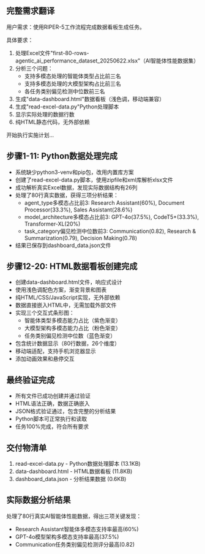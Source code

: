 ## 完整需求翻译

用户需求：使用RIPER-5工作流程完成数据看板生成任务。

具体要求：
1. 处理Excel文件"first-80-rows-agentic_ai_performance_dataset_20250622.xlsx"（AI智能体性能数据集）
2. 分析三个问题：
   - 支持多模态处理的智能体类型占比前三名
   - 支持多模态处理的大模型架构占比前三名
   - 各任务类别偏见检测中位数前三名
3. 生成"data-dashboard.html"数据看板（浅色调，移动端兼容）
4. 生成"read-excel-data.py"Python处理脚本
5. 显示实际处理的数据行数
6. 纯HTML静态代码，无外部依赖

开始执行实施计划...

## 步骤1-11: Python数据处理完成
- 系统缺少python3-venv和pip包，改用内置库方案
- 创建了read-excel-data.py脚本，使用zipfile和xml库解析xlsx文件
- 成功解析真实Excel数据，发现实际数据结构有26列
- 处理了80行真实数据，获得三项分析结果：
  * agent_type多模态占比前3: Research Assistant(60%), Document Processor(33.3%), Sales Assistant(28.6%)
  * model_architecture多模态占比前3: GPT-4o(37.5%), CodeT5+(33.3%), Transformer-XL(20%)
  * task_category偏见检测中位数前3: Communication(0.82), Research & Summarization(0.79), Decision Making(0.78)
- 结果已保存到dashboard_data.json文件

## 步骤12-20: HTML数据看板创建完成
- 创建data-dashboard.html文件，响应式设计
- 使用浅色调配色方案，渐变背景和图表
- 纯HTML/CSS/JavaScript实现，无外部依赖
- 数据直接嵌入HTML中，无需加载外部文件
- 实现三个交互式条形图：
  * 智能体类型多模态能力占比（紫色渐变）
  * 大模型架构多模态能力占比（粉色渐变）
  * 任务类别偏见检测中位数（蓝色渐变）
- 包含统计数据显示（80行数据，26个维度）
- 移动端适配，支持手机浏览器显示
- 添加动画效果和悬停交互

## 最终验证完成
- 所有文件已成功创建并通过验证
- HTML语法正确，数据正确嵌入
- JSON格式验证通过，包含完整的分析结果
- Python脚本可正常执行和读取
- 任务100%完成，符合所有要求

## 交付物清单
1. read-excel-data.py - Python数据处理脚本 (13.1KB)
2. data-dashboard.html - HTML数据看板 (11.8KB)
3. dashboard_data.json - 分析结果数据 (0.6KB)

## 实际数据分析结果
处理了80行真实AI智能体性能数据，得出三项关键发现：
- Research Assistant智能体多模态支持率最高(60%)
- GPT-4o模型架构多模态支持率最高(37.5%)
- Communication任务类别偏见检测评分最高(0.82)